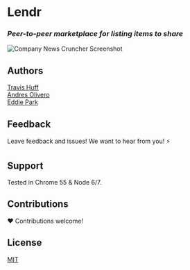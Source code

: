 # Lendr
### *Peer-to-peer marketplace for listing items to share*
![Company News Cruncher Screenshot](client/img/Lendr-screen.png)


## <a name="authors"></a>Authors  
[Travis Huff](https://github.com/travishuff)   
[Andres Olivero](https://github.com/andresoliv)   
[Eddie Park](https://github.com/parkedwards)  


## <a name="feedback"></a>Feedback
Leave feedback and issues! We want to hear from you! ⚡️

## <a name="support"></a>Support  
Tested in Chrome 55 & Node 6/7.  

## <a name="contributions"></a>Contributions
❤️ Contributions welcome!  

## <a name="license"></a>License  
[MIT](https://github.com/team-emt/razorframe/blob/master/LICENSE)   
